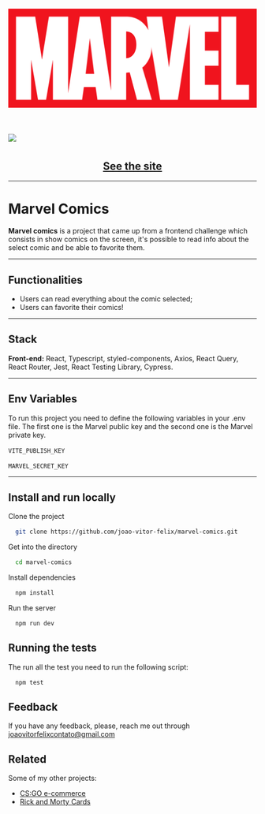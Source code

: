 ![Logo](./src/assets/marvel-logo.svg)

<h1>
  <img 
    src="https://imgur.com/lUf5Pko.gif"
  />
</h1>

<h2 align="center">
  <a href="https://marvelcomicsproject.netlify.app/" target="_blank">See the site</a>
</h2>

---

# Marvel Comics

**Marvel comics** is a project that came up from a frontend challenge which consists in show comics on the screen, it's possible to read info about the select comic and be able to favorite them.

---

## Functionalities

- Users can read everything about the comic selected;
- Users can favorite their comics!

---

## Stack

**Front-end:** React, Typescript, styled-components, Axios, React Query, React Router, Jest, React Testing Library, Cypress.

---

## Env Variables

To run this project you need to define the following variables in your .env file. The first one is the Marvel public key and the second one is the Marvel private key.

`VITE_PUBLISH_KEY`

`MARVEL_SECRET_KEY`

---

## Install and run locally

Clone the project

```bash
  git clone https://github.com/joao-vitor-felix/marvel-comics.git
```

Get into the directory

```bash
  cd marvel-comics
```

Install dependencies

```bash
  npm install
```

Run the server

```bash
  npm run dev
```

## Running the tests

The run all the test you need to run the following script:

```bash
  npm test
```

## Feedback

If you have any feedback, please, reach me out through joaovitorfelixcontato@gmail.com

## Related

Some of my other projects:

- [CS:GO e-commerce](https://github.com/joao-vitor-felix/csgo-e-commerce)
- [Rick and Morty Cards](https://github.com/Rookie-Devs/rick-morty-cards)
